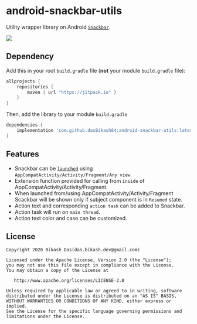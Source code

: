 # android-snackbar-utils

Utility wrapper library on Android [`Snackbar`](https://developer.android.com/reference/com/google/android/material/snackbar/Snackbar).


[![](https://jitpack.io/v/dasBikash84/android-snackbar-utils.svg)](https://jitpack.io/#dasBikash84/android-snackbar-utils)

## Dependency

Add this in your root `build.gradle` file (**not** your module `build.gradle` file):

```gradle
allprojects {
	repositories {
        maven { url "https://jitpack.io" }
    }
}
```

Then, add the library to your module `build.gradle`
```gradle
dependencies {
    implementation 'com.github.dasBikash84:android-snackbar-utils:latest.release.here'
}
```

## Features
- Snackbar can be [`launched`](https://github.com/dasBikash84/android-snackbar-utils/blob/master/app/src/main/java/com/dasbikash/android_snackbar_utils/SnackBarUtils.kt) using `AppCompatActivity/Activity/Fragment/Any view`.
- Extension function provided for calling from `inside` of AppCompatActivity/Activity/Fragment.
- When launched from/using AppCompatActivity/Activity/Fragment Scackbar will be shown only if subject component is in `Resumed` state.
- Action text and corresponding `action task` can be added to Snackbar.
- Action task will run on `main thread`.
- Action text color and case can be customized.

License
--------

    Copyright 2020 Bikash Das(das.bikash.dev@gmail.com)

    Licensed under the Apache License, Version 2.0 (the "License");
    you may not use this file except in compliance with the License.
    You may obtain a copy of the License at

       http://www.apache.org/licenses/LICENSE-2.0

    Unless required by applicable law or agreed to in writing, software
    distributed under the License is distributed on an "AS IS" BASIS,
    WITHOUT WARRANTIES OR CONDITIONS OF ANY KIND, either express or implied.
    See the License for the specific language governing permissions and
    limitations under the License.
